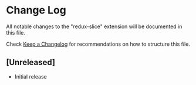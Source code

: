# Change Log

All notable changes to the "redux-slice" extension will be documented in this file.

Check [Keep a Changelog](http://keepachangelog.com/) for recommendations on how to structure this file.

## [Unreleased]

- Initial release
